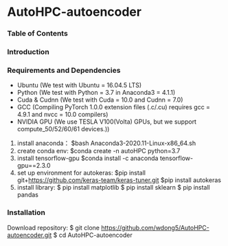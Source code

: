 # AutoHPC-autoencoder

### Table of Contents
<!--1. [Introduction](#introduction)
1. [Requirements and Dependencies](#requirements-and-dependencies)
1. [Installation](#installation)
1. [Training Dataset](#training-dataset)
1. [Citation](#citation)
1. [Testing Pre-trained Models](#testing-pre-trained-models)
1. [Downloading Results](#downloading-results)
1. [Slow-motion Generation](#slow-motion-generation)
1. [Training New Models](#training-new-models)
1. [Google Colab Demo](#google-colab-demo)-->

### Introduction
<!--We propose the **Smart**-**P**ower **G**rid **sim**ulation (**Smart-PGsim**): Using Neural Network to AccelerateAC-OPF Power Grid Simulation.
Smart-PGsim generates **multitask-learning (MTL)** neural network (NN) models to predict the initial values of variables critical to the problem convergence. MTL models allow information sharing when predicting multiple dependent variables while including customized layers to predict individual variables. We show that, to achieve the required accuracy, it is paramount to embed **domain-specific constraints** derived from the specific power-grid components in the MTL model.  Smart-PGsim then employs the predicted initial values as a high-quality initial condition for the power-grid numerical solver (warm start), resulting in both higher performance compared to state-of-the-art solutions.-->

### Requirements and Dependencies
- Ubuntu (We test with Ubuntu = 16.04.5 LTS)
- Python (We test with Python = 3.7 in Anaconda3 = 4.1.1)
- Cuda & Cudnn (We test with Cuda = 10.0 and Cudnn = 7.0)
- GCC (Compiling PyTorch 1.0.0 extension files (.c/.cu) requires gcc = 4.9.1 and nvcc = 10.0 compilers)
- NVIDIA GPU (We use TESLA V100(Volta) GPUs, but we support compute_50/52/60/61 devices.))

1) install anaconda：
    $bash Anaconda3-2020.11-Linux-x86_64.sh
2) create conda env:
    $conda create -n autoHPC python=3.7
3) install tensorflow-gpu
    $conda install -c anaconda tensorflow-gpu==2.3.0
4) set up environment for autokeras:
    $pip install git+https://github.com/keras-team/keras-tuner.git
    $pip install autokeras
5) install library:
    $ pip install matplotlib
    $ pip install sklearn
    $ pip install pandas
    
 


    
    


### Installation
Download repository:
    $ git clone https://github.com/wdong5/AutoHPC-autoencoder.git
    $ cd  AutoHPC-autoencoder
   
